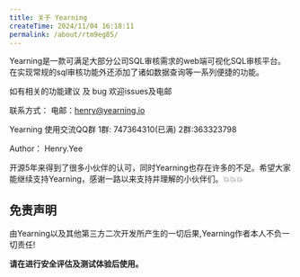 ```yaml
---
title: 关于 Yearning
createTime: 2024/11/04 16:18:11
permalink: /about/rtm9eg85/
---
```



Yearning是一款可满足大部分公司SQL审核需求的web端可视化SQL审核平台。在实现常规的sql审核功能外还添加了诸如数据查询等一系列便捷的功能。

如有相关的功能建议 及 bug 欢迎issues及电邮

联系方式：
电邮：henry@yearning.io

Yearning 使用交流QQ群 1群: 747364310(已满) 2群:363323798

Author： Henry.Yee

开源5年来得到了很多小伙伴的认可，同时Yearning也存在许多的不足。希望大家能继续支持Yearning，感谢一路以来支持并理解的小伙伴们。:boom::boom::boom:

## 免责声明

由Yearning以及其他第三方二次开发所产生的一切后果,Yearning作者本人不负一切责任! 

**请在进行安全评估及测试体验后使用。**
